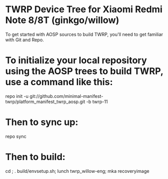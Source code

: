 # TWRP Device Tree for Xiaomi Redmi Note 8/8T (ginkgo/willow)

To get started with AOSP sources to build TWRP, you'll need to get familiar with Git and Repo.

# To initialize your local repository using the AOSP trees to build TWRP, use a command like this:

repo init -u git://github.com/minimal-manifest-twrp/platform_manifest_twrp_aosp.git -b twrp-11

# Then to sync up:

repo sync

# Then to build:

cd <source-dir>; . build/envsetup.sh; lunch twrp_willow-eng; mka recoveryimage